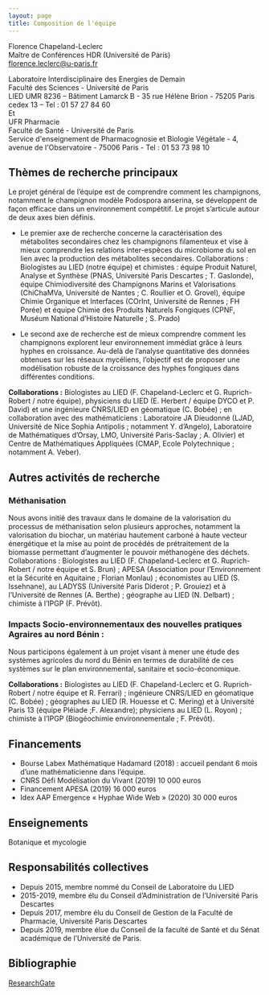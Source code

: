 ```yaml
---
layout: page
title: Composition de l'équipe
---
```


Florence Chapeland-Leclerc<br>
Maître de Conférences HDR (Université de Paris)<br>
[florence.leclerc@u-paris.fr](mailto:florence.leclerc@u-paris.fr)

Laboratoire Interdisciplinaire des Energies de Demain<br>
Faculté des Sciences - Université de Paris<br>
LIED UMR 8236 – Bâtiment Lamarck B - 35 rue Hélène Brion - 75205 Paris cedex 13 – Tel : 01 57 27 84 60<br>
Et<br>
UFR Pharmacie<br>
Faculté de Santé - Université de Paris<br>
Service d'enseignement de Pharmacognosie et Biologie Végétale - 4, avenue de l'Observatoire - 75006 Paris - Tel : 01 53 73 98 10

## Thèmes de recherche principaux

Le projet général de l’équipe est de comprendre comment les champignons, notamment le champignon modèle Podospora anserina, se développent de façon efficace dans un environnement compétitif. Le projet s’articule autour de deux axes bien définis.

- Le premier axe de recherche concerne la caractérisation des métabolites secondaires chez les champignons filamenteux et vise à mieux comprendre les relations inter-espèces du microbiome du sol en lien avec la production des métabolites secondaires.
  Collaborations : Biologistes au LIED (notre équipe) et chimistes : équipe Produit Naturel, Analyse et Synthèse (PNAS, Université Paris Descartes ; T. Gaslonde), équipe Chimiodiversité des Champignons Marins et Valorisations (ChiChaMVa, Université de Nantes ; C. Roullier et O. Grovel), équipe Chimie Organique et Interfaces (COrInt, Université de Rennes ; FH Porée) et équipe Chimie des Produits Naturels Fongiques (CPNF, Muséum National d’Histoire Naturelle ; S. Prado)

- Le second axe de recherche est de mieux comprendre comment les champignons explorent leur environnement immédiat grâce à leurs hyphes en croissance. Au-delà de l’analyse quantitative des données obtenues sur les réseaux mycéliens, l’objectif est de proposer une modélisation robuste de la croissance des hyphes fongiques dans différentes conditions.

**Collaborations :** Biologistes au LIED (F. Chapeland-Leclerc et G. Ruprich-Robert / notre équipe), physiciens du LIED (E. Herbert / équipe DYCO et P. David) et une ingénieure CNRS/LIED en géomatique (C. Bobée) ; en collaboration avec des mathématiciens : Laboratoire JA Dieudonné (LJAD, Université de Nice Sophia Antipolis ; notamment Y. d’Angelo), Laboratoire de Mathématiques d’Orsay, LMO, Université Paris-Saclay ; A. Olivier) et Centre de Mathématiques Appliquées (CMAP, Ecole Polytechnique ; notamment A. Veber).

## Autres activités de recherche

### Méthanisation

Nous avons initié des travaux dans le domaine de la valorisation du processus de méthanisation selon plusieurs approches, notamment la valorisation du biochar, un matériau hautement carboné à haute vecteur énergétique et la mise au point de procédés de prétraitement de la biomasse permettant d’augmenter le pouvoir méthanogène des déchets.
Collaborations : Biologistes au LIED (F. Chapeland-Leclerc et G. Ruprich-Robert / notre équipe et S. Brun) ; APESA (Association pour l’Environnement et la Sécurité en Aquitaine ; Florian Monlau) ; économistes au LIED (S. Issehnane), au LADYSS (Université Paris Diderot ; P. Grouiez) et à l’Université de Rennes (A. Berthe) ; géographe au LIED (N. Delbart) ; chimiste à l’IPGP (F. Prévôt).

### Impacts Socio-environnementaux des nouvelles pratiques Agraires au nord Bénin :

Nous participons également à un projet visant à mener une étude des systèmes agricoles du nord du Bénin en termes de durabilité de ces systèmes sur le plan environnemental, sanitaire et socio-économique.

**Collaborations :** Biologistes au LIED (F. Chapeland-Leclerc et G. Ruprich-Robert / notre équipe et R. Ferrari) ; ingénieure CNRS/LIED en géomatique (C. Bobée) ; géographes au LIED (R. Houesse et C. Mering) et à Université Paris 13  (équipe Pléiade ;F. Alexandre); physiciens au LIED (L. Royon) ; chimiste à l’IPGP (Biogéochimie environnementale ; F. Prévôt).

## Financements

- Bourse Labex Mathématique Hadamard (2018) : accueil pendant 6 mois d’une mathématicienne dans l’équipe.
- CNRS Défi Modélisation du Vivant (2019) 10 000 euros
- Financement APESA (2019) 16 000 euros
- Idex AAP Emergence « Hyphae Wide Web » (2020) 30 000 euros

## Enseignements

Botanique et mycologie

## Responsabilités collectives

- Depuis 2015, membre nommé du Conseil de Laboratoire du LIED
- 2015-2019, membre élu du Conseil d’Administration de l’Université Paris Descartes
- Depuis 2017, membre élu du Conseil de Gestion de la Faculté de Pharmacie, Université Paris Descartes
- Depuis 2019, membre élue du Conseil de la faculté de Santé et du Sénat académique de l’Université de Paris.

## Bibliographie

[ResearchGate](https://www.researchgate.net/profile/Florence_Chapeland-Leclerc)

